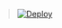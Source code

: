 > [![Deploy](https://www.herokucdn.com/deploy/button.png)](https://dashboard.heroku.com/new?template=https://github.com/shing2008/psaow)
